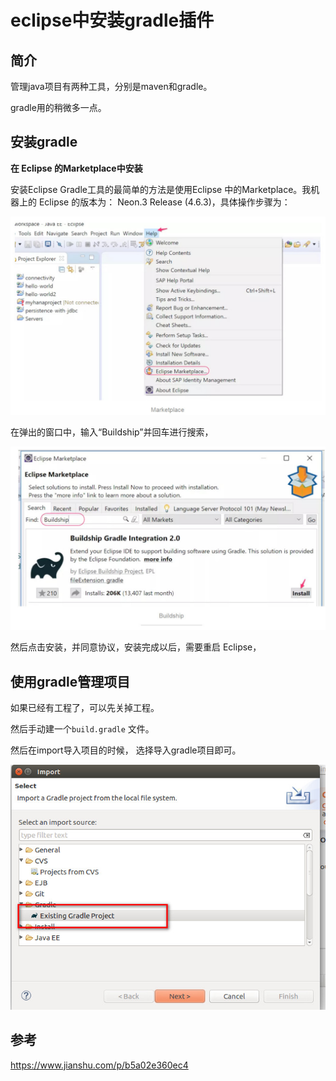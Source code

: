 # eclipse中安装gradle插件

## 简介

管理java项目有两种工具，分别是maven和gradle。

gradle用的稍微多一点。

## 安装gradle

**在 Eclipse 的Marketplace中安装**

安装Eclipse Gradle工具的最简单的方法是使用Eclipse 中的Marketplace。我机器上的 Eclipse 的版本为： Neon.3 Release (4.6.3)，具体操作步骤为：

![](01.jpg)

在弹出的窗口中，输入“Buildship”并回车进行搜索，

![](02.jpg)

然后点击安装，并同意协议，安装完成以后，需要重启 Eclipse，

## 使用gradle管理项目

如果已经有工程了，可以先关掉工程。

然后手动建一个`build.gradle` 文件。

然后在import导入项目的时候， 选择导入gradle项目即可。

![](03.jpg)



## 参考

https://www.jianshu.com/p/b5a02e360ec4





